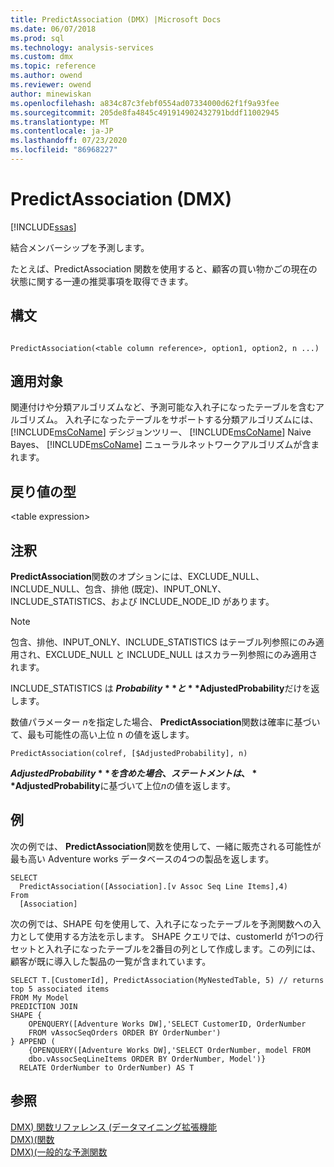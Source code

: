 ```yaml
---
title: PredictAssociation (DMX) |Microsoft Docs
ms.date: 06/07/2018
ms.prod: sql
ms.technology: analysis-services
ms.custom: dmx
ms.topic: reference
ms.author: owend
ms.reviewer: owend
author: minewiskan
ms.openlocfilehash: a834c87c3febf0554ad07334000d62f1f9a93fee
ms.sourcegitcommit: 205de8fa4845c491914902432791bddf11002945
ms.translationtype: MT
ms.contentlocale: ja-JP
ms.lasthandoff: 07/23/2020
ms.locfileid: "86968227"
---
```

# <a name="predictassociation-dmx"></a>PredictAssociation (DMX)
[!INCLUDE[ssas](../includes/applies-to-version/ssas.md)]

  結合メンバーシップを予測します。  
  
たとえば、PredictAssociation 関数を使用すると、顧客の買い物かごの現在の状態に関する一連の推奨事項を取得できます。 
  
## <a name="syntax"></a>構文  
  
```  
  
PredictAssociation(<table column reference>, option1, option2, n ...)  
```  
  
## <a name="applies-to"></a>適用対象  
 関連付けや分類アルゴリズムなど、予測可能な入れ子になったテーブルを含むアルゴリズム。 入れ子になったテーブルをサポートする分類アルゴリズムには、 [!INCLUDE[msCoName](../includes/msconame-md.md)] デシジョンツリー、 [!INCLUDE[msCoName](../includes/msconame-md.md)] Naive Bayes、 [!INCLUDE[msCoName](../includes/msconame-md.md)] ニューラルネットワークアルゴリズムが含まれます。  
  
## <a name="return-type"></a>戻り値の型  
 \<table expression>  
  
## <a name="remarks"></a>注釈  
 **PredictAssociation**関数のオプションには、EXCLUDE_NULL、INCLUDE_NULL、包含、排他 (既定)、INPUT_ONLY、INCLUDE_STATISTICS、および INCLUDE_NODE_ID があります。  
  
> [!NOTE]  
>  包含、排他、INPUT_ONLY、INCLUDE_STATISTICS はテーブル列参照にのみ適用され、EXCLUDE_NULL と INCLUDE_NULL はスカラー列参照にのみ適用されます。  
  
 INCLUDE_STATISTICS は **$Probability**と **$AdjustedProbability**だけを返します。  
  
 数値パラメーター *n*を指定した場合、 **PredictAssociation**関数は確率に基づいて、最も可能性の高い上位 n の値を返します。  
  
```  
PredictAssociation(colref, [$AdjustedProbability], n)  
```  
  
 **$AdjustedProbability**を含めた場合、ステートメントは、 **$AdjustedProbability**に基づいて上位*n*の値を返します。  
  
## <a name="examples"></a>例  
 次の例では、 **PredictAssociation**関数を使用して、一緒に販売される可能性が最も高い Adventure works データベースの4つの製品を返します。  
  
```  
SELECT  
  PredictAssociation([Association].[v Assoc Seq Line Items],4)  
From  
  [Association]  
```  
次の例では、SHAPE 句を使用して、入れ子になったテーブルを予測関数への入力として使用する方法を示します。 SHAPE クエリでは、customerId が1つの行セットと入れ子になったテーブルを2番目の列として作成します。この列には、顧客が既に導入した製品の一覧が含まれています。 

~~~~
SELECT T.[CustomerId], PredictAssociation(MyNestedTable, 5) // returns top 5 associated items
FROM My Model
PREDICTION JOIN
SHAPE {
    OPENQUERY([Adventure Works DW],'SELECT CustomerID, OrderNumber
    FROM vAssocSeqOrders ORDER BY OrderNumber')
} APPEND (
    {OPENQUERY([Adventure Works DW],'SELECT OrderNumber, model FROM 
    dbo.vAssocSeqLineItems ORDER BY OrderNumber, Model')}
  RELATE OrderNumber to OrderNumber) AS T
~~~~  

  
## <a name="see-also"></a>参照  
 [DMX&#41; 関数リファレンス &#40;データマイニング拡張機能](../dmx/data-mining-extensions-dmx-function-reference.md)   
 [DMX&#41;&#40;関数](../dmx/functions-dmx.md)   
 [DMX&#41;&#40;一般的な予測関数](../dmx/general-prediction-functions-dmx.md)  
  
  
